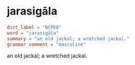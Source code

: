 # jarasigāla

``` toml
dict_label = "NCPED"
word = "jarasigāla"
summary = "an old jackal; a wretched jackal."
grammar_comment = "masculine"
```

an old jackal; a wretched jackal.

